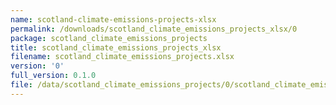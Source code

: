 ```yaml
---
name: scotland-climate-emissions-projects-xlsx
permalink: /downloads/scotland_climate_emissions_projects_xlsx/0
package: scotland_climate_emissions_projects
title: scotland_climate_emissions_projects_xlsx
filename: scotland_climate_emissions_projects.xlsx
version: '0'
full_version: 0.1.0
file: /data/scotland_climate_emissions_projects/0/scotland_climate_emissions_projects.xlsx
---
```

